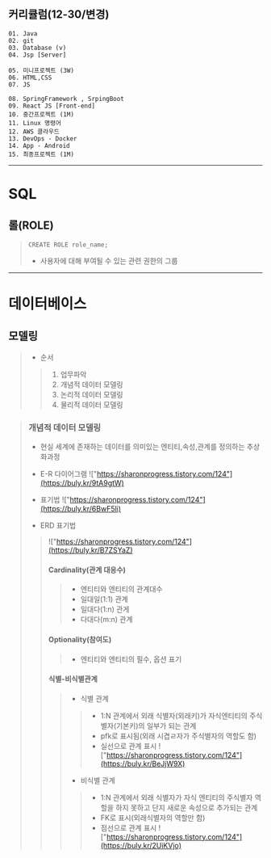 ## 커리큘럼(12-30/변경)
```
01. Java
02. git
03. Database (v)
04. Jsp [Server]

05. 미니프로젝트 (3W)
06. HTML,CSS  
07. JS

08. SpringFramework , SrpingBoot
09. React JS [Front-end]
10. 중간프로젝트 (1M)
11. Linux 명령어
12. AWS 클라우드
13. DevOps - Docker
14. App - Android
15. 최종프로젝트 (1M)
```
---
# SQL
## 롤(ROLE)
> ``CREATE ROLE role_name;``
> + 사용자에 대해 부여될 수 있는 관련 권한의 그룹 

---
# 데이터베이스
## 모델링
> + 순서
>> 1. 업무파악
>> 2. 개념적 데이터 모델링
>> 3. 논리적 데이터 모델링
>> 4. 물리적 데이터 모델링

> ### 개념적 데이터 모델링
> + 현실 세계에 존재하는 데이터를 의미있는 엔티티,속성,관계를 정의하는 추상화과정
> 
> + E-R 다이어그램
> !["https://sharonprogress.tistory.com/124"](https://buly.kr/9tA9gtW)
> 
> + 표기법
> !["https://sharonprogress.tistory.com/124"](https://buly.kr/6BwF5li)
>
> 
> + ERD 표기법
>> !["https://sharonprogress.tistory.com/124"](https://buly.kr/B7ZSYaZ)
>>
>> #### Cardinality(관계 대응수)
>>> + 엔티티와 엔티티의 관계대수
>>> + 일대일(1:1) 관계
>>> + 일대다(1:n) 관게
>>> + 다대다(m:n) 관계
>>
>> #### Optionality(참여도)
>>> + 엔티티와 엔티티의 필수, 옵션 표기
>>
>> #### 식별-비식별관계
>>> + 식별 관계
>>>> + 1:N 관계에서 외래 식별자(외래키)가 자식엔티티의 주식별자(기본키)의 일부가 되는 관계
>>>> + pfk로 표시됨(외래 시겹ㄹ자가 주식별자의 역할도 함)
>>>> + 실선으로 관계 표시
>>>> !["https://sharonprogress.tistory.com/124"](https://buly.kr/BeJjW9X)
>>>
>>> + 비식별 관계
>>>> + 1:N 관계에서 외래 식별자가 자식 엔티티의 주식별자 역할을 하지 못하고 단지 새로운 속성으로 추가되는 관계
>>>> + FK로 표시(외래식별자의 역할만 함)
>>>> + 점선으로 관계 표시
>>>> !["https://sharonprogress.tistory.com/124"](https://buly.kr/2UiKVjo)